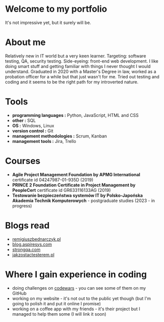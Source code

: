 # Welcome to my portfolio
It's not impressive yet, but it surely will be.
# About me
Relatively new in IT world but a very keen learner. Targeting: software testing, QA, security testing. Side-eyeing: front-end web development. I like doing smart stuff and getting familiar with things I never thought I would understand. Graduated in 2020 with a Master's Degree in law, worked as a probation officer for a while but that just wasn't for me. Tried out testing and coding and it seems to be the right path for my introverted nature. 
# Tools
* **programming languages :** Python, JavaScript, HTML and CSS
* **other :** SQL
* **OS :** Windows, Linux
* **version control :** Git
* **management methodologies :** Scrum, Kanban
* **management tools :** Jira, Trello
# Courses
* **Agile Project Management Foundation by APMG International** certificate id 04247987-01-935D (2019)
* **PRINCE 2 Foundation Certificate in Project Management by PeopleCert** certificate id GR633116133AG (2019)
* **Testowanie bezpieczeństwa systemów IT by Polsko-Japońska Akademia Technik Komputerowych** - postgraduate studies (2023 - in progress)
# Blogs read
* [remigiuszbednarczyk.pl](https://remigiuszbednarczyk.pl)
* [blog.aspiresys.com](https://blog.aspiresys.com/category/testing/)
* [strongqa.com](https://strongqa.com/qa-portal/knowledge-base)
* [jakzostactesterem.pl](https://jakzostactesterem.pl/)
# Where I gain experience in coding
* doing challenges on [codewars](https://codewars.com) - you can see some of them on my GitHub
* working on my website - it's not out to the public yet though (but I'm going to polish it and put it online I promise)
* working on a coffee app with my friends - it's their project but I managed to help them some (I will link it soon)
